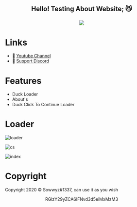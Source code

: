 <h2 align="center">
    Hello! Testing About Website<strong>;</strong> 😼
<br>
<br>
<a href="https://discord.com/users/394251966571872256">
        <img src="https://lanyard-profile-readme.vercel.app/api/394251966571872256?idleMessage=%22May%20The%20Code%20Be%20With%20you%22&borderRadius=25px" />
    </a>
</p>

# Links
- 🔗 [Youtube Channel](https://www.youtube.com/channel/UC9_kma0SOd-oSe24gqpqqCA)
- 🔗 [Support Discord](https://discord.com/users/394251966571872256)


# Features 

- Duck Loader 
- About's
- Duck Click To Continue Loader

# Loader 

![loader](https://user-images.githubusercontent.com/88189918/230239052-6875cf45-8fcc-4b8b-9bff-4d3ef48a8af2.png)

![cs](https://user-images.githubusercontent.com/88189918/230239072-71e30411-f600-41fb-8dbe-568bc0f89090.png)

![index](https://user-images.githubusercontent.com/88189918/230239078-ed685378-3264-4b32-ba6f-e90bc678023e.png)


# Copyright 
Copyright 2020 © Sowwyz#1337, can use it as you wish

</h2>
<p align="center">
   RGlzY29yZCA6IFNvd3d5eiMxMzM3
<br>

